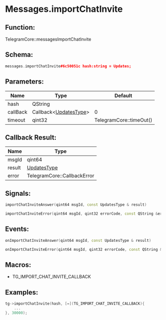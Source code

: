 # Messages.importChatInvite

## Function:

TelegramCore::messagesImportChatInvite

## Schema:

```c++
messages.importChatInvite#6c50051c hash:string = Updates;
```
## Parameters:

|Name|Type|Default|
|----|----|-------|
|hash|QString||
|callBack|Callback&lt;[UpdatesType](../../types/updatestype.md)&gt;|0|
|timeout|qint32|TelegramCore::timeOut()|

## Callback Result:

|Name|Type|
|----|----|
|msgId|qint64|
|result|[UpdatesType](../../types/updatestype.md)|
|error|TelegramCore::CallbackError|

## Signals:

```c++
importChatInviteAnswer(qint64 msgId, const UpdatesType & result)
```
```c++
importChatInviteError(qint64 msgId, qint32 errorCode, const QString &errorText)
```

## Events:

```c++
onImportChatInviteAnswer(qint64 msgId, const UpdatesType & result)
```
```c++
onImportChatInviteError(qint64 msgId, qint32 errorCode, const QString &errorText)
```

## Macros:

* TG_IMPORT_CHAT_INVITE_CALLBACK

## Examples:

```c++
tg->importChatInvite(hash, [=](TG_IMPORT_CHAT_INVITE_CALLBACK){
    ...
}, 30000);
```
